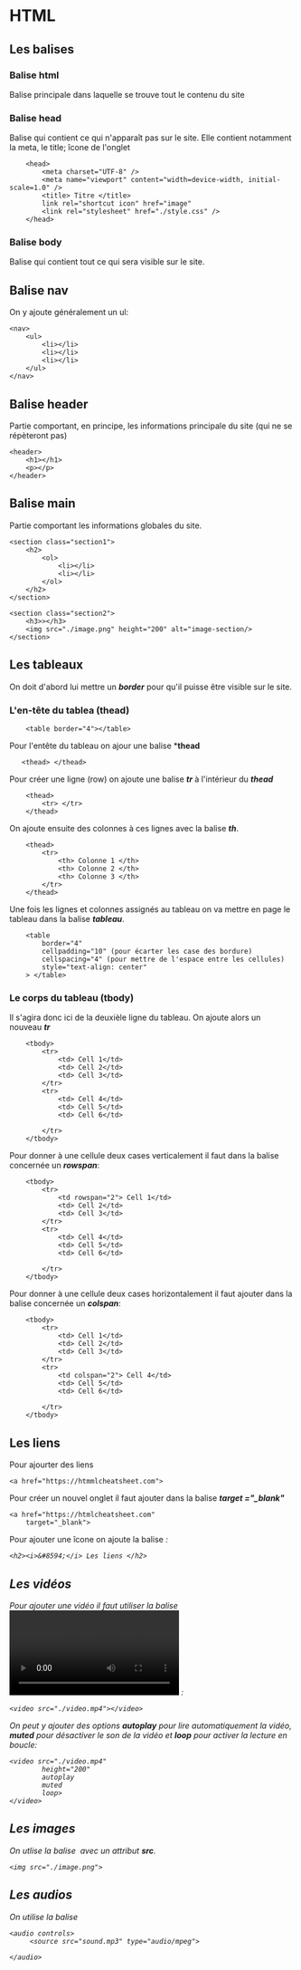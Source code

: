 
# HTML
## Les balises

### Balise html
Balise principale dans laquelle se trouve tout le contenu du site

### Balise head
Balise qui contient ce qui n'apparaît pas sur le site.
Elle contient notamment la meta, le title; îcone de l'onglet 
```
    <head>
        <meta charset="UTF-8" />
        <meta name="viewport" content="width=device-width, initial-scale=1.0" />
        <title> Titre </title>
        link rel="shortcut icon" href="image"
        <link rel="stylesheet" href="./style.css" />
    </head>
```

### Balise body
Balise qui contient tout ce qui sera visible sur le site.


## Balise nav

On y ajoute généralement un ul:

```
<nav>
    <ul>
        <li></li>
        <li></li>
        <li></li>
    </ul>
</nav>
```
## Balise header
Partie comportant, en principe, les informations principale du site (qui ne se répèteront pas)

```
<header>
    <h1></h1>
    <p></p>
</header>
```
## Balise main
Partie comportant les informations globales du site.
```
<section class="section1">
    <h2>
        <ol>
            <li></li>
            <li></li>
        </ol>
    </h2>
</section>

<section class="section2">
    <h3>></h3>
    <img src="./image.png" height="200" alt="image-section/>
</section>
```
## Les tableaux
On doit d'abord lui mettre un ***border*** pour qu'il puisse être visible sur le site.

### L'en-tête du tablea (thead)
```
    <table border="4"></table>
```
 Pour l'entête du tableau on ajour une balise ***thead**
 ```
    <thead> </thead>
```
Pour créer une ligne (row) on ajoute une balise ***tr*** à l'intérieur du ***thead*** 
```
    <thead> 
        <tr> </tr>
    </thead>
```
On ajoute ensuite des colonnes à ces lignes avec la balise ***th***.
```
    <thead> 
        <tr>
            <th> Colonne 1 </th>
            <th> Colonne 2 </th>
            <th> Colonne 3 </th>
        </tr>
    </thead>
```
Une fois les lignes et colonnes assignés au tableau on va mettre en page le tableau dans la balise ***tableau***.
```
    <table 
        border="4"
        cellpadding="10" (pour écarter les case des bordure)
        cellspacing="4" (pour mettre de l'espace entre les cellules)
        style="text-align: center"   
    > </table>
```

### Le corps du tableau (tbody)

Il s'agira donc ici de la deuxièle ligne du tableau. On ajoute alors un nouveau ***tr***

```
    <tbody> 
        <tr> 
            <td> Cell 1</td>
            <td> Cell 2</td>
            <td> Cell 3</td>
        </tr>
        <tr> 
            <td> Cell 4</td>
            <td> Cell 5</td>
            <td> Cell 6</td>

        </tr>
    </tbody>
```
Pour donner à une cellule deux cases verticalement il faut dans la balise concernée un ***rowspan***:
```
    <tbody> 
        <tr> 
            <td rowspan="2"> Cell 1</td>
            <td> Cell 2</td>
            <td> Cell 3</td>
        </tr>
        <tr> 
            <td> Cell 4</td>
            <td> Cell 5</td>
            <td> Cell 6</td>

        </tr>
    </tbody>
```
Pour donner à une cellule deux cases horizontalement il faut ajouter dans la balise concernée un ***colspan***:
```
    <tbody> 
        <tr> 
            <td> Cell 1</td>
            <td> Cell 2</td>
            <td> Cell 3</td>
        </tr>
        <tr> 
            <td colspan="2"> Cell 4</td>
            <td> Cell 5</td>
            <td> Cell 6</td>

        </tr>
    </tbody>
```
## Les liens
Pour ajourter des liens
```
<a href="https://htmmlcheatsheet.com">
```
Pour créer un nouvel onglet il faut ajouter dans la balise ***target ="_blank"***
```
<a href="https://htmlcheatsheet.com"
    target="_blank">
```
Pour ajouter une îcone on ajoute la balise ***<i>***:
```
<h2><i>&#8594;</i> Les liens </h2>
```
## Les vidéos

Pour ajouter une vidéo il faut utiliser la balise ***<video></video>*** :
```
<video src="./video.mp4"></video>
```
On peut y ajouter des options ***autoplay*** pour lire automatiquement la vidéo, ***muted*** pour désactiver le son de la vidéo et ***loop*** pour activer la lecture en boucle:

```
<video src="./video.mp4"
        height="200"
        autoplay
        muted
        loop>
</video>
```
## Les images

On utlise la balise ***<img/>*** avec un attribut ***src***.
```
<img src="./image.png">
```
## Les audios

On utilise la balise ***<audio></audio>***
```
<audio controls>
     <source src="sound.mp3" type="audio/mpeg">

</audio>
```